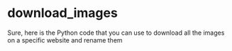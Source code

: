 # download_images
 Sure, here is the Python code that you can use to download all the images on a specific website and rename them
